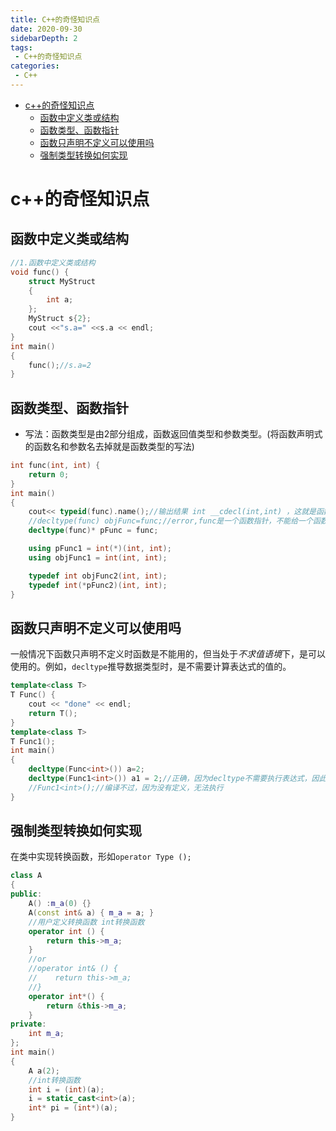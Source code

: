 ```yaml
---
title: C++的奇怪知识点
date: 2020-09-30
sidebarDepth: 2
tags:
 - C++的奇怪知识点
categories:
 - C++
---
```

- [c++的奇怪知识点](#c的奇怪知识点)
  - [函数中定义类或结构](#函数中定义类或结构)
  - [函数类型、函数指针](#函数类型函数指针)
  - [函数只声明不定义可以使用吗](#函数只声明不定义可以使用吗)
  - [强制类型转换如何实现](#强制类型转换如何实现)

# c++的奇怪知识点
## 函数中定义类或结构
```c++
//1.函数中定义类或结构
void func() {
    struct MyStruct
    {
        int a;
    };
    MyStruct s{2};
    cout <<"s.a=" <<s.a << endl;
}
int main()
{
    func();//s.a=2
}
```
## 函数类型、函数指针
- 写法：函数类型是由2部分组成，函数返回值类型和参数类型。(将函数声明式的函数名和参数名去掉就是函数类型的写法)

```c++
int func(int, int) {
    return 0;
}
int main()
{  
    cout<< typeid(func).name();//输出结果 int __cdecl(int,int) ，这就是函数的类型，其中__cdecl是一种函数声明方式，将影响函数名符号表示
    //decltype(func) objFunc=func;//error,func是一个函数指针，不能给一个函数对象
    decltype(func)* pFunc = func;

    using pFunc1 = int(*)(int, int);
    using objFunc1 = int(int, int);

    typedef int objFunc2(int, int);
    typedef int(*pFunc2)(int, int);
}
```
## 函数只声明不定义可以使用吗
一般情况下函数只声明不定义时函数是不能用的，但当处于*不求值语境*下，是可以使用的。例如，`decltype`推导数据类型时，是不需要计算表达式的值的。
```c++
template<class T>
T Func() {
    cout << "done" << endl;
    return T();
}
template<class T>
T Func1();
int main()
{
    decltype(Func<int>()) a=2;
    decltype(Func1<int>()) a1 = 2;//正确，因为decltype不需要执行表达式，因此函数是否定义无所谓
    //Func1<int>();//编译不过，因为没有定义，无法执行  
}
```
## 强制类型转换如何实现
在类中实现转换函数，形如`operator Type ();`
```c++
class A 
{
public:
    A() :m_a(0) {}
    A(const int& a) { m_a = a; }
    //用户定义转换函数 int转换函数
    operator int () {
        return this->m_a;
    }
    //or
    //operator int& () {
    //    return this->m_a;
    //}
    operator int*() {
        return &this->m_a;
    }
private:
    int m_a;
};
int main()
{
    A a(2);
    //int转换函数
    int i = (int)(a);
    i = static_cast<int>(a);
    int* pi = (int*)(a);
}
```

